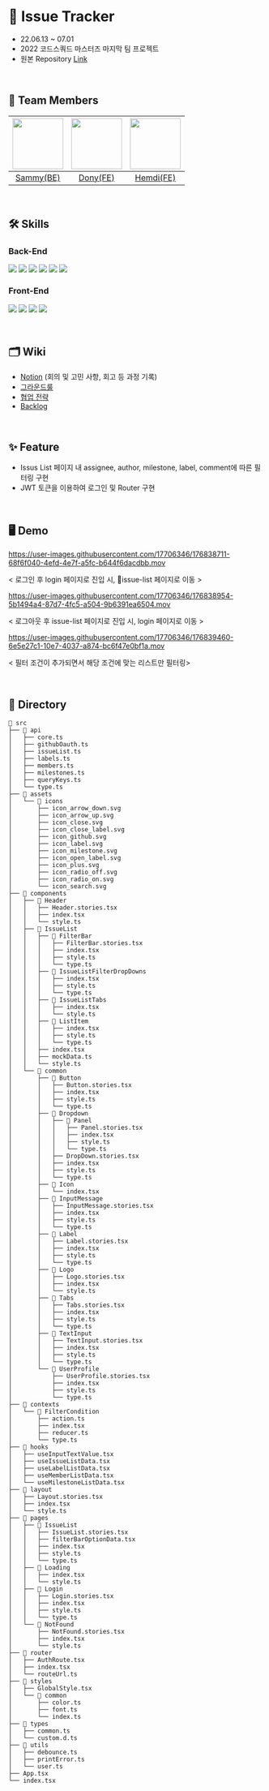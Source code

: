# 🔫 Issue Tracker

- 22.06.13 ~ 07.01
- 2022 코드스쿼드 마스터즈 마지막 팀 프로젝트
- 원본 Repository [Link](https://github.com/jindonyy/issue-tracker)

</br>

## 👥 Team Members

| <img src="https://avatars.githubusercontent.com/u/94687862?v=4" width="100px" /> | <img src="https://avatars.githubusercontent.com/u/17706346?v=4" width="100px" /> | <img src="https://avatars.githubusercontent.com/u/34249911?v=4" width="100px" /> |
| :------------------------------------------------------------------------------: | :------------------------------------------------------------------------------: | :------------------------------------------------------------------------------: |
|                     [Sammy(BE)](https://github.com/astraum)                      |                     [Dony(FE)](https://github.com/jindonyy)                      |                      [Hemdi(FE)](https://github.com/hemudi)                      |

</br>

## 🛠 Skills

### Back-End

<img src="https://img.shields.io/badge/Java-007396?style=flat&logo=Java&logoColor=white"/> <img src="https://img.shields.io/badge/Intellij-000000?style=flat&logo=IntellijIDEA&logoColor=white"/> <img src="https://img.shields.io/badge/SpringBoot-6DB33F?style=flat&logo=SpringBoot&logoColor=white"/> <img src="https://img.shields.io/badge/MySQL-4479A1?style=flat&logo=MySQL&logoColor=white"/> <img src="https://img.shields.io/badge/AWS-232F3E?style=flat&logo=AmazonAWS&logoColor=white"/> <img src="https://img.shields.io/badge/NGINX-009639?style=flat&logo=NGINX&logoColor=white"/>

### Front-End

<img src="https://img.shields.io/badge/React-61DAFB?style=flat&logo=React&logoColor=white"/> <img src="https://img.shields.io/badge/typescript-3178C6?style=flat&logo=typescript&logoColor=white"/> <img src="https://img.shields.io/badge/Styled Components-DB7093?style=flat&logo=styled-components&logoColor=white"/> <img src="https://img.shields.io/badge/React Query-FF4154?style=flat&logo=react-query&logoColor=white">

<br>

## 🗂 Wiki

- [Notion](https://hemudi.notion.site/ISSUE-TRACKER-07b30debb2fe412193470a9591c48389) (회의 및 고민 사항, 회고 등 과정 기록)
- [그라운드룰](https://github.com/jindonyy/issue-tracker/wiki/%F0%9F%8C%8F-Ground-Rules)
- [협업 전략](https://github.com/jindonyy/issue-tracker/wiki/%F0%9F%8C%B1-%ED%98%91%EC%97%85%EC%A0%84%EB%9E%B5)
- [Backlog](https://github.com/jindonyy/issue-tracker/wiki/%F0%9F%A6%84-%5BFE%5D-Backlog)

<br>

## ✨ Feature

- Issus List 페이지 내 assignee, author, milestone, label, comment에 따른 필터링 구현
- JWT 토큰을 이용하여 로그인 및 Router 구현

<br>

## 🖥 Demo

https://user-images.githubusercontent.com/17706346/176838711-68f6f040-4efd-4e7f-a5fc-b644f6dacdbb.mov

< 로그인 후 login 페이지로 진입 시, issue-list 페이지로 이동 >
<br>

https://user-images.githubusercontent.com/17706346/176838954-5b1494a4-87d7-4fc5-a504-9b6391ea6504.mov

< 로그아웃 후 issue-list 페이지로 진입 시, login 페이지로 이동 >
<br>

https://user-images.githubusercontent.com/17706346/176839460-6e5e27c1-10e7-4037-a874-bc6f47e0bf1a.mov

< 필터 조건이 추가되면서 해당 조건에 맞는 리스트만 필터링>

<br>

## 📂 Directory

```
📂 src
├── 📂 api
│   ├── core.ts
│   ├── githubOauth.ts
│   ├── issueList.ts
│   ├── labels.ts
│   ├── members.ts
│   ├── milestones.ts
│   ├── queryKeys.ts
│   └── type.ts
├── 📂 assets
│   └── 📂 icons
│       ├── icon_arrow_down.svg
│       ├── icon_arrow_up.svg
│       ├── icon_close.svg
│       ├── icon_close_label.svg
│       ├── icon_github.svg
│       ├── icon_label.svg
│       ├── icon_milestone.svg
│       ├── icon_open_label.svg
│       ├── icon_plus.svg
│       ├── icon_radio_off.svg
│       ├── icon_radio_on.svg
│       └── icon_search.svg
├── 📂 components
│   ├── 📂 Header
│   │   ├── Header.stories.tsx
│   │   ├── index.tsx
│   │   └── style.ts
│   ├── 📂 IssueList
│   │   ├── 📂 FilterBar
│   │   │   ├── FilterBar.stories.tsx
│   │   │   ├── index.tsx
│   │   │   ├── style.ts
│   │   │   └── type.ts
│   │   ├── 📂 IssueListFilterDropDowns
│   │   │   ├── index.tsx
│   │   │   ├── style.ts
│   │   │   └── type.ts
│   │   ├── 📂 IssueListTabs
│   │   │   ├── index.tsx
│   │   │   └── style.ts
│   │   ├── 📂 ListItem
│   │   │   ├── index.tsx
│   │   │   ├── style.ts
│   │   │   └── type.ts
│   │   ├── index.tsx
│   │   ├── mockData.ts
│   │   └── style.ts
│   └── 📂 common
│       ├── 📂 Button
│       │   ├── Button.stories.tsx
│       │   ├── index.tsx
│       │   ├── style.ts
│       │   └── type.ts
│       ├── 📂 Dropdown
│       │   ├── 📂 Panel
│       │   │   ├── Panel.stories.tsx
│       │   │   ├── index.tsx
│       │   │   ├── style.ts
│       │   │   └── type.ts
│       │   ├── DropDown.stories.tsx
│       │   ├── index.tsx
│       │   ├── style.ts
│       │   └── type.ts
│       ├── 📂 Icon
│       │   └── index.tsx
│       ├── 📂 InputMessage
│       │   ├── InputMessage.stories.tsx
│       │   ├── index.tsx
│       │   ├── style.ts
│       │   └── type.ts
│       ├── 📂 Label
│       │   ├── Label.stories.tsx
│       │   ├── index.tsx
│       │   ├── style.ts
│       │   └── type.ts
│       ├── 📂 Logo
│       │   ├── Logo.stories.tsx
│       │   ├── index.tsx
│       │   └── style.ts
│       ├── 📂 Tabs
│       │   ├── Tabs.stories.tsx
│       │   ├── index.tsx
│       │   ├── style.ts
│       │   └── type.ts
│       ├── 📂 TextInput
│       │   ├── TextInput.stories.tsx
│       │   ├── index.tsx
│       │   ├── style.ts
│       │   └── type.ts
│       └── 📂 UserProfile
│           ├── UserProfile.stories.tsx
│           ├── index.tsx
│           ├── style.ts
│           └── type.ts
├── 📂 contexts
│   └── 📂 FilterCondition
│       ├── action.ts
│       ├── index.tsx
│       ├── reducer.ts
│       └── type.ts
├── 📂 hooks
│   ├── useInputTextValue.tsx
│   ├── useIssueListData.tsx
│   ├── useLabelListData.tsx
│   ├── useMemberListData.tsx
│   └── useMilestoneListData.tsx
├── 📂 layout
│   ├── Layout.stories.tsx
│   ├── index.tsx
│   └── style.ts
├── 📂 pages
│   ├── 📂 IssueList
│   │   ├── IssueList.stories.tsx
│   │   ├── filterBarOptionData.tsx
│   │   ├── index.tsx
│   │   ├── style.ts
│   │   └── type.ts
│   ├── 📂 Loading
│   │   ├── index.tsx
│   │   └── style.ts
│   ├── 📂 Login
│   │   ├── Login.stories.tsx
│   │   ├── index.tsx
│   │   ├── style.ts
│   │   └── type.ts
│   └── 📂 NotFound
│       ├── NotFound.stories.tsx
│       ├── index.tsx
│       └── style.ts
├── 📂 router
│   ├── AuthRoute.tsx
│   ├── index.tsx
│   └── routeUrl.ts
├── 📂 styles
│   ├── GlobalStyle.tsx
│   └── 📂 common
│       ├── color.ts
│       ├── font.ts
│       └── index.ts
├── 📂 types
│   ├── common.ts
│   └── custom.d.ts
├── 📂 utils
│   ├── debounce.ts
│   ├── printError.ts
│   └── user.ts
├── App.tsx
└── index.tsx
```
